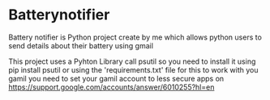 # Batterynotifier

Battery notifier is Python project create by me which allows python users to send details about their battery using gmail

This project uses a Pyhton Library call psutil so you need to install it using
                        pip install psutil or using the 'requirements.txt' file
for this to work with you gamil you need to set your gamil account to less secure apps on https://support.google.com/accounts/answer/6010255?hl=en



